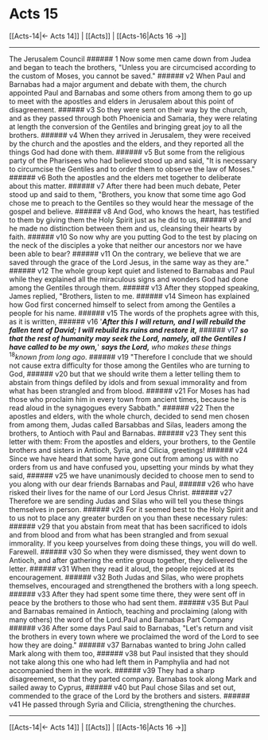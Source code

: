 # Acts 15

[[Acts-14|← Acts 14]] | [[Acts]] | [[Acts-16|Acts 16 →]]
***

The Jerusalem Council ###### 1 Now some men came down from Judea and began to teach the brothers, "Unless you are circumcised according to the custom of Moses, you cannot be saved." ###### v2 When Paul and Barnabas had a major argument and debate with them, the church appointed Paul and Barnabas and some others from among them to go up to meet with the apostles and elders in Jerusalem about this point of disagreement. ###### v3 So they were sent on their way by the church, and as they passed through both Phoenicia and Samaria, they were relating at length the conversion of the Gentiles and bringing great joy to all the brothers. ###### v4 When they arrived in Jerusalem, they were received by the church and the apostles and the elders, and they reported all the things God had done with them. ###### v5 But some from the religious party of the Pharisees who had believed stood up and said, "It is necessary to circumcise the Gentiles and to order them to observe the law of Moses." ###### v6 Both the apostles and the elders met together to deliberate about this matter. ###### v7 After there had been much debate, Peter stood up and said to them, "Brothers, you know that some time ago God chose me to preach to the Gentiles so they would hear the message of the gospel and believe. ###### v8 And God, who knows the heart, has testified to them by giving them the Holy Spirit just as he did to us, ###### v9 and he made no distinction between them and us, cleansing their hearts by faith. ###### v10 So now why are you putting God to the test by placing on the neck of the disciples a yoke that neither our ancestors nor we have been able to bear? ###### v11 On the contrary, we believe that we are saved through the grace of the Lord Jesus, in the same way as they are." ###### v12 The whole group kept quiet and listened to Barnabas and Paul while they explained all the miraculous signs and wonders God had done among the Gentiles through them. ###### v13 After they stopped speaking, James replied, "Brothers, listen to me. ###### v14 Simeon has explained how God first concerned himself to select from among the Gentiles a people for his name. ###### v15 The words of the prophets agree with this, as it is written, ###### v16 '**_After this_** **_I_** **_will return,_** **_and I will rebuild the fallen tent_** **_of David;_** **_I will rebuild its ruins and restore_** **_it,_** ###### v17 **_so that the rest of humanity_** **_may seek the Lord,_** **_namely,_** **_all_ _the Gentiles_** **_I have called to be my own,_**' **_says_ _the Lord,_** _who makes these things_ <sup class="versenum mid-line">18</sup>_known_ _from_ _long ago_. ###### v19 "Therefore I conclude that we should not cause extra difficulty for those among the Gentiles who are turning to God, ###### v20 but that we should write them a letter telling them to abstain from things defiled by idols and from sexual immorality and from what has been strangled and from blood. ###### v21 For Moses has had those who proclaim him in every town from ancient times, because he is read aloud in the synagogues every Sabbath." ###### v22 Then the apostles and elders, with the whole church, decided to send men chosen from among them, Judas called Barsabbas and Silas, leaders among the brothers, to Antioch with Paul and Barnabas. ###### v23 They sent this letter with them: From the apostles and elders, your brothers, to the Gentile brothers and sisters in Antioch, Syria, and Cilicia, greetings! ###### v24 Since we have heard that some have gone out from among us with no orders from us and have confused you, upsetting your minds by what they said, ###### v25 we have unanimously decided to choose men to send to you along with our dear friends Barnabas and Paul, ###### v26 who have risked their lives for the name of our Lord Jesus Christ. ###### v27 Therefore we are sending Judas and Silas who will tell you these things themselves in person. ###### v28 For it seemed best to the Holy Spirit and to us not to place any greater burden on you than these necessary rules: ###### v29 that you abstain from meat that has been sacrificed to idols and from blood and from what has been strangled and from sexual immorality. If you keep yourselves from doing these things, you will do well. Farewell. ###### v30 So when they were dismissed, they went down to Antioch, and after gathering the entire group together, they delivered the letter. ###### v31 When they read it aloud, the people rejoiced at its encouragement. ###### v32 Both Judas and Silas, who were prophets themselves, encouraged and strengthened the brothers with a long speech. ###### v33 After they had spent some time there, they were sent off in peace by the brothers to those who had sent them. ###### v35 But Paul and Barnabas remained in Antioch, teaching and proclaiming (along with many others) the word of the Lord.Paul and Barnabas Part Company ###### v36 After some days Paul said to Barnabas, "Let's return and visit the brothers in every town where we proclaimed the word of the Lord to see how they are doing." ###### v37 Barnabas wanted to bring John called Mark along with them too, ###### v38 but Paul insisted that they should not take along this one who had left them in Pamphylia and had not accompanied them in the work. ###### v39 They had a sharp disagreement, so that they parted company. Barnabas took along Mark and sailed away to Cyprus, ###### v40 but Paul chose Silas and set out, commended to the grace of the Lord by the brothers and sisters. ###### v41 He passed through Syria and Cilicia, strengthening the churches.

***
[[Acts-14|← Acts 14]] | [[Acts]] | [[Acts-16|Acts 16 →]]

